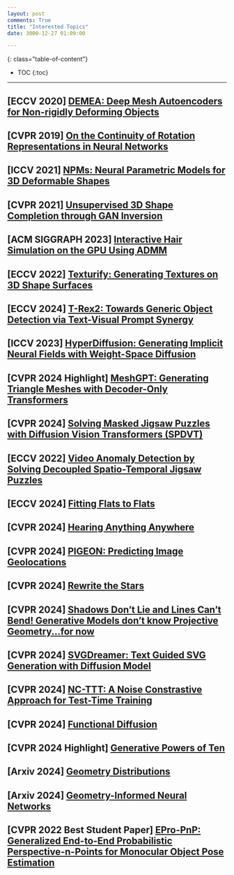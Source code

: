 ```yaml
---
layout: post
comments: True
title: "Interested Topics"
date: 3000-12-27 01:09:00

---
```


<!--more-->

{: class="table-of-content"}
* TOC
{:toc}

---

## \[**ECCV 2020**\] [DEMEA: Deep Mesh Autoencoders for Non-rigidly Deforming Objects](https://vcai.mpi-inf.mpg.de/projects/DEMEA/)

## \[**CVPR 2019**\] [On the Continuity of Rotation Representations in Neural Networks](https://zhouyisjtu.github.io/project_rotation/rotation.html)

## \[**ICCV 2021**\] [NPMs: Neural Parametric Models for 3D Deformable Shapes](https://github.com/pablopalafox/npms)

## \[**CVPR 2021**\] [Unsupervised 3D Shape Completion through GAN Inversion](https://junzhezhang.github.io/projects/ShapeInversion/)

## \[**ACM SIGGRAPH 2023**\] [Interactive Hair Simulation on the GPU Using ADMM](https://research.nvidia.com/publication/2023-08_interactive-hair-simulation-gpu-using-admm)

## \[**ECCV 2022**\] [Texturify: Generating Textures on 3D Shape Surfaces](https://nihalsid.github.io/texturify//)

## \[**ECCV 2024**\] [T-Rex2: Towards Generic Object Detection via Text-Visual Prompt Synergy](https://github.com/IDEA-Research/T-Rex)

## \[**ICCV 2023**\] [HyperDiffusion: Generating Implicit Neural Fields with Weight-Space Diffusion](https://ziyaerkoc.com/hyperdiffusion/)

## \[**CVPR 2024 Highlight**\] [MeshGPT: Generating Triangle Meshes with Decoder-Only Transformers](https://nihalsid.github.io/mesh-gpt/)

## \[**CVPR 2024**\] [Solving Masked Jigsaw Puzzles with Diffusion Vision Transformers (SPDVT)](https://github.com/JinyangMarkLiu/JPDVT/tree/main)

## \[**ECCV 2022**\] [Video Anomaly Detection by Solving Decoupled Spatio-Temporal Jigsaw Puzzles](https://github.com/gdwang08/Jigsaw-VAD)

## \[**ECCV 2024**\] [Fitting Flats to Flats](https://gdogadov.github.io/fitting-flats-to-flats/)

## \[**CVPR 2024**\] [Hearing Anything Anywhere](https://masonlwang.com/hearinganythinganywhere/)

## \[**CVPR 2024**\] [PIGEON: Predicting Image Geolocations](https://lukashaas.github.io/PIGEON-CVPR24/)

## \[**CVPR 2024**\] [Rewrite the Stars](https://github.com/ma-xu/Rewrite-the-Stars)

## \[**CVPR 2024**\] [Shadows Don’t Lie and Lines Can’t Bend! Generative Models don’t know Projective Geometry...for now](https://projective-geometry.github.io/)

## \[**CVPR 2024**\] [SVGDreamer: Text Guided SVG Generation with Diffusion Model](https://ximinng.github.io/SVGDreamer-project/)

## \[**CVPR 2024**\] [NC-TTT: A Noise Constrastive Approach for Test-Time Training](https://github.com/GustavoVargasHakim/NCTTT)

## \[**CVPR 2024**\] [Functional Diffusion](https://1zb.github.io/functional-diffusion/)

## \[**CVPR 2024 Highlight**\] [Generative Powers of Ten](https://powers-of-10.github.io/)

## \[**Arxiv 2024**\] [Geometry Distributions](https://1zb.github.io/GeomDist/)

## \[**Arxiv 2024**\] [Geometry-Informed Neural Networks](https://arturs-berzins.github.io/GINN/)

## \[**CVPR 2022 Best Student Paper**\] [EPro-PnP: Generalized End-to-End Probabilistic Perspective-n-Points for Monocular Object Pose Estimation](https://github.com/tjiiv-cprg/EPro-PnP)



